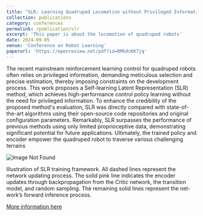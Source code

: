 ```yaml
---
title: "SLR: Learning Quadruped Locomotion without Privileged Information"
collection: publications
category: conferences
permalink: /publication/slr
excerpt: 'This paper is about the locomotion of quadruped robots'
date: 2024-09-05
venue: 'Conference on Robot Learning'
paperurl: 'https://openreview.net/pdf?id=RMkdcKK7jq'
---
```


The recent mainstream reinforcement learning control for quadruped robots often relies on privileged information, demanding meticulous selection and precise estimation, thereby imposing constraints on the development process. This work proposes a Self-learning Latent Representation (SLR) method, which achieves high-performance control policy learning without the need for privileged information. To enhance the credibility of the proposed method's evaluation, SLR was directly compared with state-of-the-art algorithms using their open-source code repositories and original configuration parameters. Remarkably, SLR surpasses the performance of previous methods using only limited proprioceptive data, demonstrating significant potential for future applications. Ultimately, the trained policy and encoder empower the quadruped robot to traverse various challenging terrains

![Image Not Found](https://tenthousandrain.github.io/images/net2.png)

Illustration of SLR training framework. All dashed lines represent the network updating process. The solid pink line indicates the encoder updates through backpropagation from the Critic network, the transition model, and random sampling. The remaining solid lines represent the net-work’s forward inference process.


[More information here](https://openreview.net/forum?id=RMkdcKK7jq&noteId=RMkdcKK7jq)
